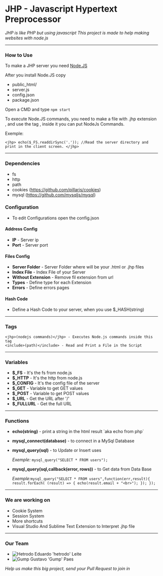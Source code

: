 # JHP - Javascript Hypertext Preprocessor
*JHP is like PHP but using javascript
This project is made to help making websites with node.js*


--------------------


### How to Use 
To make a JHP server you need [Node.JS](https://nodejs.org/en/)

After you install Node.JS copy 
   * public_html/
   * server.js
   * config.json
   * package.json
   

Open a CMD and type `npm start`


To execute Node.JS commands, you need to make a file with .jhp extension , and use the tag <jhp>, inside it you can put NodeJs Commands.


Exemple:

`<jhp>
    echo($_FS.readdirSync('.')); //Read the server directory and print in the client screen.
</jhp>`


--------------------

### Dependencies
   * fs
   * http
   * path
   * cookies (https://github.com/pillarjs/cookies)
   * mysql (https://github.com/mysqljs/mysql)

### Configuration
   * To edit Configurations open the config.json
    

#### Address Config
   * **IP** - Server ip
   * **Port** - Server port
   
    
#### Files Config
   * **Server Folder** - Server Folder where will be your .html or .jhp files
   * **Index File** - Index File of your Server
   * **Without Extension** - Remove fil extension from url
   * **Types** - Define type for each Extension
   * **Errors** - Define errors pages
   
    
#### Hash Code
   * Define a Hash Code to your server, when you use $_HASH(string)
  
  
--------------------
  
  
### Tags
    <jhp>(nodejs commands)</jhp> - Executes Node.js commands inside this tag
    <include>(path)</include> - Read and Print a File in the Script
  
  
--------------------
 
    
### Variables
   * **$_FS** - It's the fs from node.js
   * **$_HTTP** - It's the http from node.js
   * **$_CONFIG** - It's the config file of the server
   * **$_GET** - Variable to get GET values
   * **$_POST** - Variable to get POST values
   * **$_URL** - Get the URL after '/'
   * **$_FULLURL** - Get the full URL
   
    
--------------------

    
### Functions
   * **echo(string)** - print a string in the html result `aka echo from php´
   * **mysql_connect(database)** - to connect in a MySql Database
   * **mysql_query(sql)** - to Update or Insert uses
   
      *Exemple:*
        `mysql_query("SELECT * FROM users");`
        
   * **mysql_query(sql,callback(error, rows))** - to Get data from Data Base
   
      *Exemple:*`mysql_query("SELECT * FROM users",function(err,result){
            result.forEach( (result) => {
                echo(result.email + "<br>");
            });
         });`
   
   
--------------------

    
### We are working on
   * Cookie System
   * Session System
   * More shortcuts
   * Visual Studio And Sublime Text Extension to Interpret .jhp file
    
    
--------------------

    
### Our Team
   * ![Hetrodo](https://avatars0.githubusercontent.com/u/48604350?s=60&v=4) Eduardo 'hetrodo' Leite
   * ![Gump](https://avatars3.githubusercontent.com/u/29582336?s=60&v=4) Gustavo 'Gump' Paes
   
   *Help us make this big project, send your Pull Request to join in*
